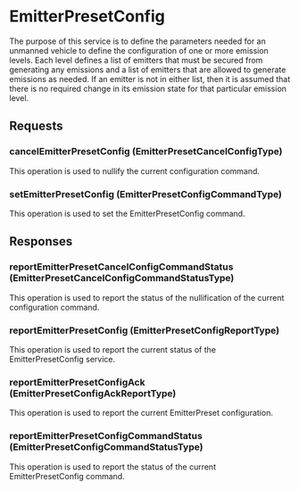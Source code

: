 # EmitterPresetConfig
The purpose of this service is to define the parameters needed for an unmanned vehicle to define the configuration of one or more emission levels. Each level defines a list of emitters that must be secured from generating any emissions and a list of emitters that are allowed to generate emissions as needed. If an emitter is not in either list, then it is assumed that there is no required change in its emission state for that particular emission level.

## Requests
### cancelEmitterPresetConfig (EmitterPresetCancelConfigType)
This operation is used to nullify the current configuration command.
### setEmitterPresetConfig (EmitterPresetConfigCommandType)
This operation is used to set the EmitterPresetConfig command.

## Responses
### reportEmitterPresetCancelConfigCommandStatus (EmitterPresetCancelConfigCommandStatusType)
This operation is used to report the status of the nullification of the current configuration command.
### reportEmitterPresetConfig (EmitterPresetConfigReportType)
This operation is used to report the current status of the EmitterPresetConfig service.
### reportEmitterPresetConfigAck (EmitterPresetConfigAckReportType)
This operation is used to report the current EmitterPreset configuration.
### reportEmitterPresetConfigCommandStatus (EmitterPresetConfigCommandStatusType)
This operation is used to report the status of the current EmitterPresetConfig command.
